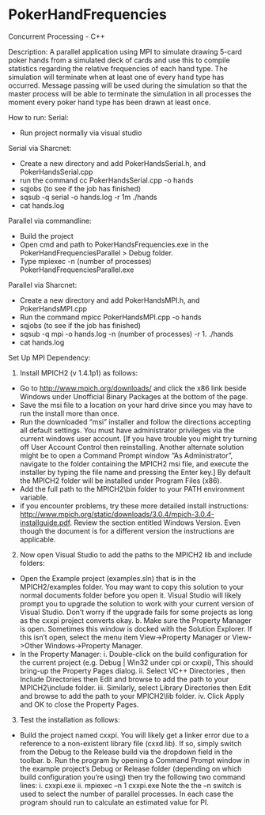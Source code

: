 PokerHandFrequencies
====================

Concurrent Processing - C++

Description:
A parallel application using MPI to simulate drawing 5-card poker hands from a 
simulated deck of cards and use this to compile statistics regarding the relative 
frequencies of each hand type. The simulation will terminate when at least one of every 
hand type has occurred. Message passing will be used during the simulation so that the 
master process will be able to terminate the simulation in all processes the moment 
every poker hand type has been drawn at least once.

How to run:
Serial:
- Run project normally via visual studio

Serial via Sharcnet:
- Create a new directory and add PokerHandsSerial.h, and PokerHandsSerial.cpp
- run the command cc PokerHandsSerial.cpp -o hands
- sqjobs (to see if the job has finished)
- sqsub -q serial -o hands.log -r 1m ./hands
- cat hands.log

Parallel via commandline: 
- Build the project
- Open cmd and path to PokerHandsFrequencies.exe in the PokerHandFrequenciesParallel > Debug folder.
- Type mpiexec -n (number of processes) PokerHandFrequenciesParallel.exe

Parallel via Sharcnet:
- Create a new directory and add PokerHandsMPI.h, and PokerHandsMPI.cpp
- Run the command mpicc PokerHandsMPI.cpp -o hands
- sqjobs (to see if the job has finished)
- sqsub -q mpi -o hands.log -n (number of processes) -r 1. ./hands
- cat hands.log

Set Up MPI Dependency:
1. Install MPICH2 (v 1.4.1p1) as follows:
- Go to http://www.mpich.org/downloads/ and click the x86 link beside Windows under 
  Unofficial Binary Packages at the bottom of the page. 
- Save the msi file to a location on your hard drive since you may have to run the install 
  more than once.
- Run the downloaded “msi” installer and follow the directions accepting all default 
  settings. You must have administrator privileges via the current windows user account.
  [If you have trouble you might try turning off User Account Control then reinstalling.
  Another alternate solution might be to open a Command Prompt window “As 
  Administrator”, navigate to the folder containing the MPICH2 msi file, and execute the 
  installer by typing the file name and pressing the Enter key.] By default the MPICH2 
  folder will be installed under Program Files (x86).
- Add the full path to the MPICH2\bin folder to your PATH environment variable.
- if you encounter problems, try these more detailed install instructions: 
  http://www.mpich.org/static/downloads/3.0.4/mpich-3.0.4-installguide.pdf. Review the 
  section entitled Windows Version. Even though the document is for a different version 
  the instructions are applicable.

2. Now open Visual Studio to add the paths to the MPICH2 lib and include folders:
- Open the Example project (examples.sln) that is in the MPICH2/examples folder. You 
  may want to copy this solution to your normal documents folder before you open it.
  Visual Studio will likely prompt you to upgrade the solution to work with your current 
  version of Visual Studio. Don’t worry if the upgrade fails for some projects as long as the 
  cxxpi project converts okay.
  b. Make sure the Property Manager is open. Sometimes this window is docked with the 
  Solution Explorer. If this isn’t open, select the menu item View->Property Manager or 
  View->Other Windows->Property Manager.
- In the Property Manager:
    i. Double-click on the build configuration for the current project (e.g. Debug | 
    Win32 under cpi or cxxpi), This should bring-up the Property Pages dialog.
    ii. Select VC++ Directories , then Include Directories then Edit and browse to add 
    the path to your MPICH2\include folder.
    iii. Similarly, select Library Directories then Edit and browse to add the path to your 
    MPICH2\lib folder.
    iv. Click Apply and OK to close the Property Pages.

3. Test the installation as follows:
- Build the project named cxxpi. You will likely get a linker error due to a reference to a 
  non-existent library file (cxxd.lib). If so, simply switch from the Debug to the Release
  build via the dropdown field in the toolbar.
  b. Run the program by opening a Command Prompt window in the example project’s 
  Debug or Release folder (depending on which build configuration you’re using) then try 
  the following two command lines:
    i. cxxpi.exe
    ii. mpiexec –n 1 cxxpi.exe
  Note the the –n switch is used to select the number of parallel processes. In each case 
  the program should run to calculate an estimated value for PI.
